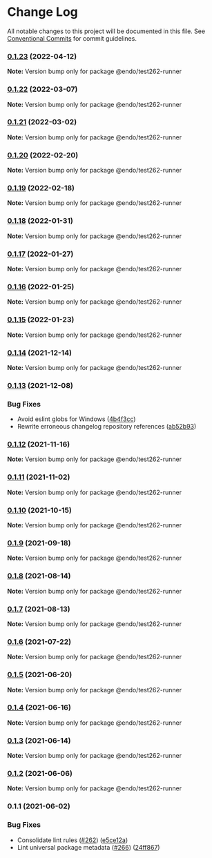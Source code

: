 # Change Log

All notable changes to this project will be documented in this file.
See [Conventional Commits](https://conventionalcommits.org) for commit guidelines.

### [0.1.23](https://github.com/endojs/endo/compare/@endo/test262-runner@0.1.22...@endo/test262-runner@0.1.23) (2022-04-12)

**Note:** Version bump only for package @endo/test262-runner





### [0.1.22](https://github.com/endojs/endo/compare/@endo/test262-runner@0.1.21...@endo/test262-runner@0.1.22) (2022-03-07)

**Note:** Version bump only for package @endo/test262-runner





### [0.1.21](https://github.com/endojs/endo/compare/@endo/test262-runner@0.1.20...@endo/test262-runner@0.1.21) (2022-03-02)

**Note:** Version bump only for package @endo/test262-runner





### [0.1.20](https://github.com/endojs/endo/compare/@endo/test262-runner@0.1.19...@endo/test262-runner@0.1.20) (2022-02-20)

**Note:** Version bump only for package @endo/test262-runner





### [0.1.19](https://github.com/endojs/endo/compare/@endo/test262-runner@0.1.18...@endo/test262-runner@0.1.19) (2022-02-18)

**Note:** Version bump only for package @endo/test262-runner





### [0.1.18](https://github.com/endojs/endo/compare/@endo/test262-runner@0.1.17...@endo/test262-runner@0.1.18) (2022-01-31)

**Note:** Version bump only for package @endo/test262-runner





### [0.1.17](https://github.com/endojs/endo/compare/@endo/test262-runner@0.1.16...@endo/test262-runner@0.1.17) (2022-01-27)

**Note:** Version bump only for package @endo/test262-runner





### [0.1.16](https://github.com/endojs/endo/compare/@endo/test262-runner@0.1.15...@endo/test262-runner@0.1.16) (2022-01-25)

**Note:** Version bump only for package @endo/test262-runner





### [0.1.15](https://github.com/endojs/endo/compare/@endo/test262-runner@0.1.14...@endo/test262-runner@0.1.15) (2022-01-23)

**Note:** Version bump only for package @endo/test262-runner





### [0.1.14](https://github.com/endojs/endo/compare/@endo/test262-runner@0.1.13...@endo/test262-runner@0.1.14) (2021-12-14)

**Note:** Version bump only for package @endo/test262-runner





### [0.1.13](https://github.com/endojs/endo/compare/@endo/test262-runner@0.1.12...@endo/test262-runner@0.1.13) (2021-12-08)


### Bug Fixes

* Avoid eslint globs for Windows ([4b4f3cc](https://github.com/endojs/endo/commit/4b4f3ccaf3f5e8d53faefb4264db343dd603bf80))
* Rewrite erroneous changelog repository references ([ab52b93](https://github.com/endojs/endo/commit/ab52b93db31d74be8c2407b719a54e0896ed6b70))



### [0.1.12](https://github.com/endojs/endo/compare/@endo/test262-runner@0.1.11...@endo/test262-runner@0.1.12) (2021-11-16)

**Note:** Version bump only for package @endo/test262-runner





### [0.1.11](https://github.com/endojs/endo/compare/@endo/test262-runner@0.1.10...@endo/test262-runner@0.1.11) (2021-11-02)

**Note:** Version bump only for package @endo/test262-runner





### [0.1.10](https://github.com/endojs/endo/compare/@endo/test262-runner@0.1.9...@endo/test262-runner@0.1.10) (2021-10-15)

**Note:** Version bump only for package @endo/test262-runner





### [0.1.9](https://github.com/endojs/endo/compare/@endo/test262-runner@0.1.8...@endo/test262-runner@0.1.9) (2021-09-18)

**Note:** Version bump only for package @endo/test262-runner





### [0.1.8](https://github.com/endojs/endo/compare/@endo/test262-runner@0.1.7...@endo/test262-runner@0.1.8) (2021-08-14)

**Note:** Version bump only for package @endo/test262-runner





### [0.1.7](https://github.com/endojs/endo/compare/@endo/test262-runner@0.1.6...@endo/test262-runner@0.1.7) (2021-08-13)

**Note:** Version bump only for package @endo/test262-runner





### [0.1.6](https://github.com/endojs/endo/compare/@endo/test262-runner@0.1.5...@endo/test262-runner@0.1.6) (2021-07-22)

**Note:** Version bump only for package @endo/test262-runner





### [0.1.5](https://github.com/endojs/endo/compare/@endo/test262-runner@0.1.4...@endo/test262-runner@0.1.5) (2021-06-20)

**Note:** Version bump only for package @endo/test262-runner





### [0.1.4](https://github.com/endojs/endo/compare/@endo/test262-runner@0.1.3...@endo/test262-runner@0.1.4) (2021-06-16)

**Note:** Version bump only for package @endo/test262-runner





### [0.1.3](https://github.com/endojs/endo/compare/@endo/test262-runner@0.1.2...@endo/test262-runner@0.1.3) (2021-06-14)

**Note:** Version bump only for package @endo/test262-runner





### [0.1.2](https://github.com/endojs/endo/compare/@endo/test262-runner@0.1.1...@endo/test262-runner@0.1.2) (2021-06-06)

**Note:** Version bump only for package @endo/test262-runner





### 0.1.1 (2021-06-02)


### Bug Fixes

* Consolidate lint rules ([#262](https://github.com/endojs/endo/issues/262)) ([e5ce12a](https://github.com/endojs/endo/commit/e5ce12ac4343565f2adb0e6eca5d71c6c05903bf))
* Lint universal package metadata ([#266](https://github.com/endojs/endo/issues/266)) ([24ff867](https://github.com/endojs/endo/commit/24ff867adcbde89bef6b1ec702a0a8b91ad29f70))
